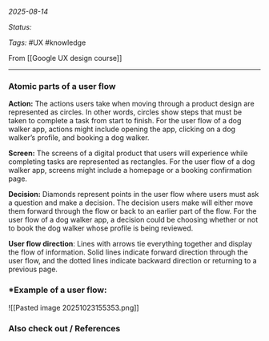 *2025-08-14*

*Status:* 

*Tags:* #UX #knowledge 

From [[Google UX design course]]

<hr>

### Atomic parts of a user flow

**Action:** The actions users take when moving through a product design are represented as circles. In other words, circles show steps that must be taken to complete a task from start to finish. For the user flow of a dog walker app, actions might include opening the app, clicking on a dog walker’s profile, and booking a dog walker. 

**Screen:** The screens of a digital product that users will experience while completing tasks are represented as rectangles. For the user flow of a dog walker app, screens might include a homepage or a booking confirmation page. 

**Decision:** Diamonds represent points in the user flow where users must ask a question and make a decision. The decision users make will either move them forward through the flow or back to an earlier part of the flow. For the user flow of a dog walker app, a decision could be choosing whether or not to book the dog walker whose profile is being reviewed. 

**User flow direction**: Lines with arrows tie everything together and display the flow of information. Solid lines indicate forward direction through the user flow, and the dotted lines indicate backward direction or returning to a previous page.

### *Example of a user flow:

![[Pasted image 20251023155353.png]]


### Also check out / References

